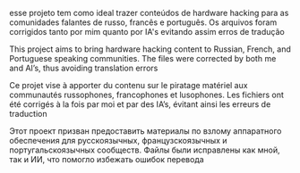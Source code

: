 
 esse projeto tem como ideal trazer conteúdos de hardware hacking para as comunidades falantes de russo, francês e português. Os arquivos foram corrigidos tanto por mim quanto por IA's evitando assim erros de tradução 
 
 This project aims to bring hardware hacking content to Russian, French, and Portuguese speaking communities. The files were corrected by both me and AI’s, thus avoiding translation errors 
 
 Ce projet vise à apporter du contenu sur le piratage matériel aux communautés russophones, francophones et lusophones. Les fichiers ont été corrigés à la fois par moi et par des IA’s, évitant ainsi les erreurs de traduction 
 
 Этот проект призван предоставить материалы по взлому аппаратного обеспечения для русскоязычных, французскоязычных и португальскоязычных сообществ. Файлы были исправлены как мной, так и ИИ, что помогло избежать ошибок перевода
